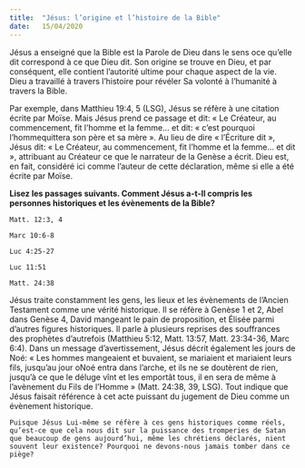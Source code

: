 ```yaml
---
title:  "Jésus: l’origine et l’histoire de la Bible"
date:   15/04/2020
---
```


Jésus a enseigné que la Bible est la Parole de Dieu dans le sens oce qu’elle dit correspond à ce que Dieu dit. Son origine se trouve en Dieu, et par conséquent, elle contient l’autorité ultime pour chaque aspect de la vie. Dieu a travaillé à travers l’histoire pour révéler Sa volonté à l’humanité à travers la Bible.

Par exemple, dans Matthieu 19:4, 5 (LSG), Jésus se réfère à une citation écrite par Moïse. Mais Jésus prend ce passage et dit: « Le Créateur, au commencement, fit l’homme et la femme... et dit: « c’est pourquoi l’hommequittera son père et sa mère ». Au lieu de dire « l’Écriture dit », Jésus dit: « Le Créateur, au commencement, fit l’homme et la femme... et dit », attribuant au Créateur ce que le narrateur de la Genèse a écrit. Dieu est, en fait, considéré ici comme l’auteur de cette déclaration, même si elle a été écrite par Moïse.

**Lisez les passages suivants. Comment Jésus a-t-Il compris les personnes historiques et les évènements de la Bible?**

`Matt. 12:3, 4`

`Marc 10:6-8`

`Luc 4:25-27`

`Luc 11:51`

`Matt. 24:38`

Jésus traite constamment les gens, les lieux et les évènements de l’Ancien Testament comme une vérité historique. Il se réfère à Genèse 1 et 2, Abel dans Genèse 4, David mangeant le pain de proposition, et Élisée parmi d’autres figures historiques. Il parle à plusieurs reprises des souffrances des prophètes d’autrefois (Matthieu 5:12, Matt. 13:57, Matt. 23:34-36, Marc 6:4). Dans un message d’avertissement, Jésus décrit également les jours de Noé: « Les hommes mangeaient et buvaient, se mariaient et mariaient leurs fils, jusqu’au jour oNoé entra dans l’arche, et ils ne se doutèrent de rien, jusqu’à ce que le déluge vînt et les emportât tous, il en sera de même à l’avènement du Fils de l’Homme » (Matt. 24:38, 39, LSG). Tout indique que Jésus faisait référence à cet acte puissant du jugement de Dieu comme un évènement historique.

`Puisque Jésus Lui-même se réfère à ces gens historiques comme réels, qu’est-ce que cela nous dit sur la puissance des tromperies de Satan que beaucoup de gens aujourd’hui, même les chrétiens déclarés, nient souvent leur existence? Pourquoi ne devons-nous jamais tomber dans ce piège?`
